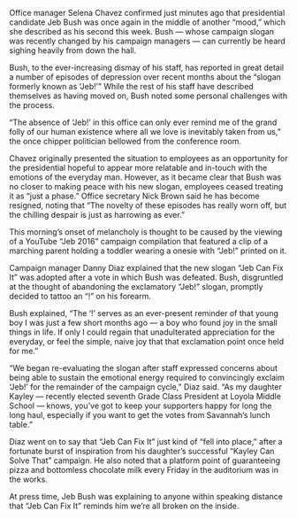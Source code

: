 Office manager Selena Chavez confirmed just minutes ago that presidential candidate Jeb Bush was once again in the middle of another “mood,” which she described as his second this week. Bush — whose campaign slogan was recently changed by his campaign managers — can currently be heard sighing heavily from down the hall.
Bush, to the ever-increasing dismay of his staff, has reported in great detail a number of episodes of depression over recent months about the “slogan formerly known as ‘Jeb!’” While the rest of his staff have described themselves as having moved on, Bush noted some personal challenges with the process.
“The absence of ‘Jeb!’ in this office can only ever remind me of the grand folly of our human existence where all we love is inevitably taken from us,” the once chipper politician bellowed from the conference room.
Chavez originally presented the situation to employees as an opportunity for the presidential hopeful to appear more relatable and in-touch with the emotions of the everyday man. However, as it became clear that Bush was no closer to making peace with his new slogan, employees ceased treating it as “just a phase.” Office secretary Nick Brown said he has become resigned, noting that “The novelty of these episodes has really worn off, but the chilling despair is just as harrowing as ever.”
This morning’s onset of melancholy is thought to be caused by the viewing of a YouTube “Jeb 2016” campaign compilation that featured a clip of a marching parent holding a toddler wearing a onesie with “Jeb!” printed on it.
Campaign manager Danny Diaz explained that the new slogan “Jeb Can Fix It” was adopted after a vote in which Bush was defeated. Bush, disgruntled at the thought of abandoning the exclamatory “Jeb!” slogan, promptly decided to tattoo an “!” on his forearm.

Bush explained, “The ‘!’ serves as an ever-present reminder of that young boy I was just a few short months ago — a boy who found joy in the small things in life. If only I could regain that unadulterated appreciation for the everyday, or feel the simple, naive joy that that exclamation point once held for me.”
“We began re-evaluating the slogan after staff expressed concerns about being able to sustain the emotional energy required to convincingly exclaim ‘Jeb!’ for the remainder of the campaign cycle,” Diaz said. “As my daughter Kayley — recently elected seventh Grade Class President at Loyola Middle School — knows, you’ve got to keep your supporters happy for long the long haul, especially if you want to get the votes from Savannah’s lunch table.”
Diaz went on to say that “Jeb Can Fix It” just kind of “fell into place,” after a fortunate burst of inspiration from his daughter’s successful “Kayley Can Solve That” campaign. He also noted that a platform point of guaranteeing pizza and bottomless chocolate milk every Friday in the auditorium was in the works.
At press time, Jeb Bush was explaining to anyone within speaking distance that “Jeb Can Fix It” reminds him we’re all broken on the inside.
